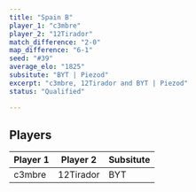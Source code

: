 ```yaml
---
title: "Spain B"
player_1: "c3mbre"
player_2: "12Tirador"
match_difference: "2-0"
map_difference: "6-1"
seed: "#39"
average_elo: "1825"
subsitute: "BYT | Piezod"
excerpt: "c3mbre, 12Tirador and BYT | Piezod"
status: "Qualified"

---
```

## Players

| Player 1 | Player 2 | Subsitute |
| -- | -- | -- |
| c3mbre | 12Tirador | BYT | Piezod |
